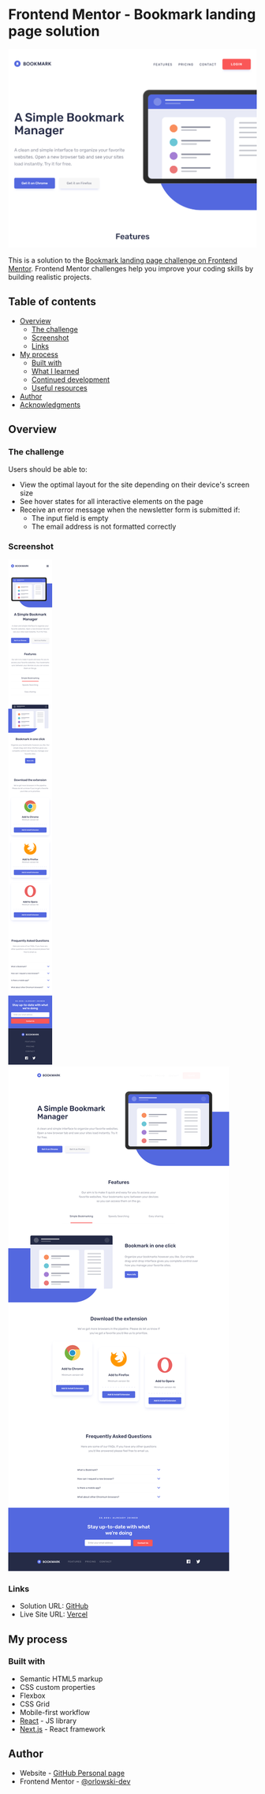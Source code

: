 # Frontend Mentor - Bookmark landing page solution

![preview](./public/preview/preview.png)

This is a solution to the [Bookmark landing page challenge on Frontend Mentor](https://www.frontendmentor.io/challenges/bookmark-landing-page-5d0b588a9edda32581d29158). Frontend Mentor challenges help you improve your coding skills by building realistic projects. 

## Table of contents

- [Overview](#overview)
  - [The challenge](#the-challenge)
  - [Screenshot](#screenshot)
  - [Links](#links)
- [My process](#my-process)
  - [Built with](#built-with)
  - [What I learned](#what-i-learned)
  - [Continued development](#continued-development)
  - [Useful resources](#useful-resources)
- [Author](#author)
- [Acknowledgments](#acknowledgments)

## Overview

### The challenge

Users should be able to:

- View the optimal layout for the site depending on their device's screen size
- See hover states for all interactive elements on the page
- Receive an error message when the newsletter form is submitted if:
  - The input field is empty
  - The email address is not formatted correctly

### Screenshot

![mobile](./public/preview/mobile-design.png)
![desktop](./public/preview/desktop-design.png)


### Links

- Solution URL: [GitHub](https://github.com/orlowski-dev/fm-bookmark-landing-page)
- Live Site URL: [Vercel](https://fm-bookmark-landing-page-omega.vercel.app/)

## My process

### Built with

- Semantic HTML5 markup
- CSS custom properties
- Flexbox
- CSS Grid
- Mobile-first workflow
- [React](https://react.dev/) - JS library
- [Next.js](https://nextjs.org/) - React framework


## Author

- Website - [GitHub Personal page](https://orlowski-dev.github.io/)
- Frontend Mentor - [@orlowski-dev](https://www.frontendmentor.io/profile/orlowski-dev)
